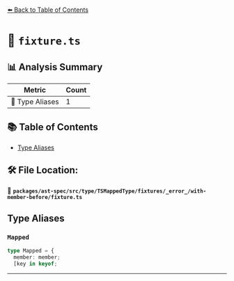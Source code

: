[⬅️ Back to Table of Contents](../../../../../../../../index.md)

# 📄 `fixture.ts`

## 📊 Analysis Summary

| Metric | Count |
|--------|-------|
| 📑 Type Aliases | 1 |

## 📚 Table of Contents

- [Type Aliases](#type-aliases)

## 🛠️ File Location:
📂 **`packages/ast-spec/src/type/TSMappedType/fixtures/_error_/with-member-before/fixture.ts`**

## Type Aliases

### `Mapped`

```ts
type Mapped = {
  member: member;
  [key in keyof;
```


---